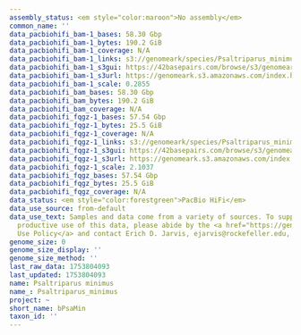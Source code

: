 ```yaml
---
assembly_status: <em style="color:maroon">No assembly</em>
common_name: ''
data_pacbiohifi_bam-1_bases: 58.30 Gbp
data_pacbiohifi_bam-1_bytes: 190.2 GiB
data_pacbiohifi_bam-1_coverage: N/A
data_pacbiohifi_bam-1_links: s3://genomeark/species/Psaltriparus_minimus/bPsaMin1/genomic_data/pacbio_hifi/<br>
data_pacbiohifi_bam-1_s3gui: https://42basepairs.com/browse/s3/genomeark/species/Psaltriparus_minimus/bPsaMin1/genomic_data/pacbio_hifi/
data_pacbiohifi_bam-1_s3url: https://genomeark.s3.amazonaws.com/index.html?prefix=species/Psaltriparus_minimus/bPsaMin1/genomic_data/pacbio_hifi/
data_pacbiohifi_bam-1_scale: 0.2855
data_pacbiohifi_bam_bases: 58.30 Gbp
data_pacbiohifi_bam_bytes: 190.2 GiB
data_pacbiohifi_bam_coverage: N/A
data_pacbiohifi_fqgz-1_bases: 57.54 Gbp
data_pacbiohifi_fqgz-1_bytes: 25.5 GiB
data_pacbiohifi_fqgz-1_coverage: N/A
data_pacbiohifi_fqgz-1_links: s3://genomeark/species/Psaltriparus_minimus/bPsaMin1/genomic_data/pacbio_hifi/<br>
data_pacbiohifi_fqgz-1_s3gui: https://42basepairs.com/browse/s3/genomeark/species/Psaltriparus_minimus/bPsaMin1/genomic_data/pacbio_hifi/
data_pacbiohifi_fqgz-1_s3url: https://genomeark.s3.amazonaws.com/index.html?prefix=species/Psaltriparus_minimus/bPsaMin1/genomic_data/pacbio_hifi/
data_pacbiohifi_fqgz-1_scale: 2.1037
data_pacbiohifi_fqgz_bases: 57.54 Gbp
data_pacbiohifi_fqgz_bytes: 25.5 GiB
data_pacbiohifi_fqgz_coverage: N/A
data_status: <em style="color:forestgreen">PacBio HiFi</em>
data_use_source: from-default
data_use_text: Samples and data come from a variety of sources. To support fair and
  productive use of this data, please abide by the <a href="https://genome10k.soe.ucsc.edu/data-use-policies/">Data
  Use Policy</a> and contact Erich D. Jarvis, ejarvis@rockefeller.edu, with any questions.
genome_size: 0
genome_size_display: ''
genome_size_method: ''
last_raw_data: 1753804093
last_updated: 1753804093
name: Psaltriparus minimus
name_: Psaltriparus_minimus
project: ~
short_name: bPsaMin
taxon_id: ''
---
```

